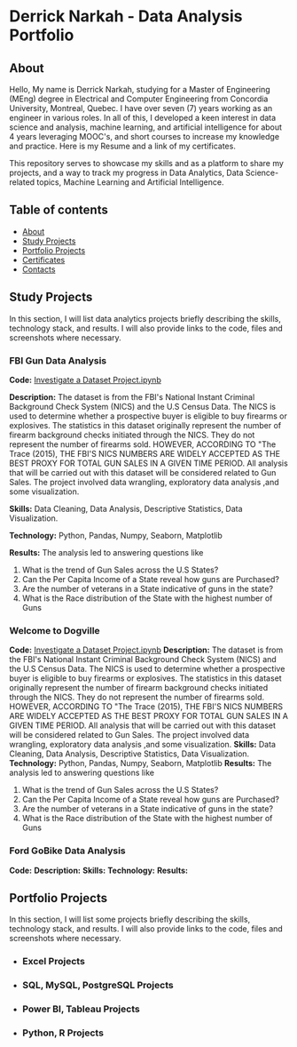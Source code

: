 # Derrick Narkah - Data Analysis Portfolio
## About
Hello, My name is Derrick Narkah, studying for a Master of Engineering (MEng) degree in Electrical and Computer Engineering from Concordia University, Montreal, Quebec. I have over seven (7) years working as an engineer in various roles. In all of this, I developed a keen interest in data science and analysis, machine learning, and artificial intelligence for about 4 years leveraging MOOC's, and short courses to increase my knowledge and practice.
Here is my Resume and a link of my certificates.

This repository serves to showcase my skills and as a platform to share my projects, and a way to track my progress in Data Analytics, Data Science-related topics, Machine Learning and Artificial Intelligence.

## Table of contents
- [About](https://www.markdownguide.org/cheat-sheet/)
- [Study Projects](https://www.xyz.com)
- [Portfolio Projects](https://www.abc.com)
- [Certificates](https://www.123.com)
- [Contacts](https://www.uvw.com)

## Study Projects
In this section, I will list data analytics projects briefly describing the skills, technology stack, and results. I will also provide links to the code, files and screenshots where necessary.

### FBI Gun Data Analysis
**Code:** [Investigate a Dataset Project.ipynb](https://github.com/derricknarkah/FBI-Gun-Data-Project/blob/main/Investigate%20a%20Dataset%20Project.ipynb)

**Description:** The dataset is from the FBI's National Instant Criminal Background Check System (NICS) and the U.S Census Data. The NICS is used to determine whether a prospective buyer is eligible to buy firearms or explosives. The statistics in this dataset originally represent the number of firearm background checks initiated through the NICS. They do not represent the number of firearms sold. HOWEVER, ACCORDING TO "The Trace (2015), THE FBI'S NICS NUMBERS ARE WIDELY ACCEPTED AS THE BEST PROXY FOR TOTAL GUN SALES IN A GIVEN TIME PERIOD. All analysis that will be carried out with this dataset will be considered related to Gun Sales.
The project involved data wrangling, exploratory data analysis ,and some visualization.

**Skills:** Data Cleaning, Data Analysis, Descriptive Statistics, Data Visualization.

**Technology:** Python, Pandas, Numpy, Seaborn, Matplotlib

**Results:** The analysis led to answering questions like
1.  What is the trend of Gun Sales across the U.S States?
2.  Can the Per Capita Income of a State reveal how guns are Purchased?
3.  Are the number of veterans in a State indicative of guns in the state?
4.  What is the Race distribution of the State with the highest number of Guns


### Welcome to Dogville
**Code:** [Investigate a Dataset Project.ipynb](https://github.com/derricknarkah/FBI-Gun-Data-Project/blob/main/Investigate%20a%20Dataset%20Project.ipynb)
**Description:** The dataset is from the FBI's National Instant Criminal Background Check System (NICS) and the U.S Census Data. The NICS is used to determine whether a prospective buyer is eligible to buy firearms or explosives. The statistics in this dataset originally represent the number of firearm background checks initiated through the NICS. They do not represent the number of firearms sold. HOWEVER, ACCORDING TO "The Trace (2015), THE FBI'S NICS NUMBERS ARE WIDELY ACCEPTED AS THE BEST PROXY FOR TOTAL GUN SALES IN A GIVEN TIME PERIOD. All analysis that will be carried out with this dataset will be considered related to Gun Sales.
The project involved data wrangling, exploratory data analysis ,and some visualization.
**Skills:** Data Cleaning, Data Analysis, Descriptive Statistics, Data Visualization.
**Technology:** Python, Pandas, Numpy, Seaborn, Matplotlib
**Results:** The analysis led to answering questions like
1.  What is the trend of Gun Sales across the U.S States?
2.  Can the Per Capita Income of a State reveal how guns are Purchased?
3.  Are the number of veterans in a State indicative of guns in the state?
4.  What is the Race distribution of the State with the highest number of Guns

### Ford GoBike Data Analysis
**Code:** 
**Description:**
**Skills:**
**Technology:**
**Results:**

## Portfolio Projects
In this section, I will list some projects briefly describing the skills, technology stack, and results. I will also provide links to the code, files and screenshots where necessary.

- ### Excel Projects
- ### SQL, MySQL,  PostgreSQL Projects
- ### Power BI, Tableau Projects
- ### Python, R Projects
